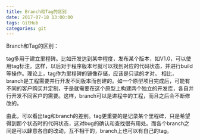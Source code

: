 ```yaml
---
title: Branch和Tag的区别
date: 2017-07-18 13:00:00
tags: GitHub
categories: git
---
```

Branch和Tag的区别：

tag多用于建立里程碑。比如开发达到某中程度，发布某个版本，如V1.0，可以使用tag标注。这样，以后对于程序版本号就可以找到对应的代码状态，并进行build等操作。理论上，tag作为里程碑的镜像存储，应该是只读的才对。
相比，branch是工程需要并行开发不同版本而创建的。如一个原型项目完成后，可能有不同的客户购买并定制，于是就需要在这个原型上构建两个独立的开发库，各自并行开发不同客户的需要。这样，branch可以是进程中的工程，而且之后会不断修改的。

由此，可以看出tag和branch的差别。tag更重要的是记录某个里程碑，只是希望得到那个状态时的代码状态，这对bug的确认和查找很有用处。而各个branch之间是可以肆意各自的改动，互不相干的，branch上也可以有自己的tag。